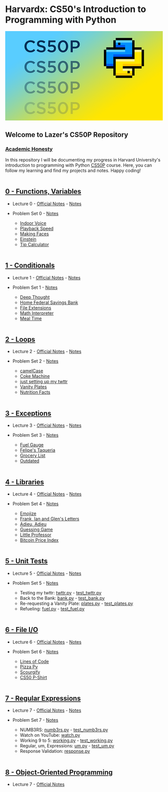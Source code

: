 # Harvardx: CS50's Introduction to Programming with Python

![CS50P](img/CS50P.png)

## Welcome to Lazer's CS50P Repository

### [Academic Honesty](https://cs50.harvard.edu/python/2022/honesty/)

In this repository I will be documenting my progress in Harvard University's introduction to programming with Python [CS50P](https://cs50.harvard.edu/python/2022/) course. Here, you can follow my learning and find my projects and notes. Happy coding!
<br><br>

## [0 - Functions, Variables](https://cs50.harvard.edu/python/2022/weeks/0/)

- Lecture 0 - [Official Notes](https://cs50.harvard.edu/python/2022/notes/0/) - [Notes](w0_functions_variables/lecture0.md)

- Problem Set 0 - [Notes](w0_functions_variables/problem_set0.md)
    - [Indoor Voice](w0_functions_variables/indoor.py)
    - [Playback Speed](w0_functions_variables/playback.py)
    - [Making Faces](w0_functions_variables/faces.py)
    - [Einstein](w0_functions_variables/einstein.py)
    - [Tip Calculator](w0_functions_variables/tip.py)
<br><br>

## [1 - Conditionals](https://cs50.harvard.edu/python/2022/weeks/1/)

- Lecture 1 - [Official Notes](https://cs50.harvard.edu/python/2022/notes/1/) - [Notes](w1_conditionals/lecture1.md)

- Problem Set 1 - [Notes](w1_conditionals/problem_set1.md)
    - [Deep Thought](w1_conditionals/deep.py)
    - [Home Federal Savings Bank](w1_conditionals/bank.py)
    - [File Extensions](w1_conditionals/extensions.py)
    - [Math Interpreter](w1_conditionals/interpreter.py)
    - [Meal Time](w1_conditionals/meal.py)
<br><br>

## [2 - Loops](https://cs50.harvard.edu/python/2022/weeks/2/)

- Lecture 2 - [Official Notes](https://cs50.harvard.edu/python/2022/notes/2/) - [Notes](w2_loops/lecture2.md)

- Problem Set 2 - [Notes](w2_loops/problem_set2.md)
    - [camelCase](w2_loops/camel.py)
    - [Coke Machine](w2_loops/coke.py)
    - [just setting up my twttr](w2_loops/twttr.py)
    - [Vanity Plates](w2_loops/plates.py)
    - [Nutrition Facts](w2_loops/nutrition.py)
<br><br>

## [3 - Exceptions](https://cs50.harvard.edu/python/2022/weeks/3/)

- Lecture 3 - [Official Notes](https://cs50.harvard.edu/python/2022/notes/3/) - [Notes](w3_exceptions/lecture3.md)

- Problem Set 3 - [Notes](w3_exceptions/problem_set3.md)
    - [Fuel Gauge](w3_exceptions/fuel.py)
    - [Felipe's Taqueria](w3_exceptions/taqueria.py)
    - [Grocery List](w3_exceptions/grocery.py)
    - [Outdated](w3_exceptions/outdated.py)
  <br><br>

## [4 - Libraries](https://cs50.harvard.edu/python/2022/weeks/4/)

- Lecture 4 - [Official Notes](https://cs50.harvard.edu/python/2022/notes/4/) - [Notes](w4_libraries/lecture4.md)

- Problem Set 4 - [Notes](w4_libraries/problem_set4.md)
    - [Emojize](w4_libraries/emojize.py)
    - [Frank, Ian and Glen's Letters](w4_libraries/figlet.py)
    - [Adieu, Adieu](w4_libraries/adieu.py)
    - [Guessing Game](w4_libraries/game.py)
    - [Little Professor](w4_libraries/professor.py)
    - [Bitcoin Price Index](w4_libraries/bitcoin.py)
  <br><br>

## [5 - Unit Tests](https://cs50.harvard.edu/python/2022/weeks/5/)

- Lecture 5 - [Official Notes](https://cs50.harvard.edu/python/2022/notes/5/) - [Notes](w5_unit-tests/lecture5.md)

- Problem Set 5 - [Notes](w5_unit-tests/problem_set5.md)
    - Testing my twttr: [twttr.py](w5_unit-tests/test_twttr/twttr.py) - [test_twttr.py](w5_unit-tests/test_twttr/test_twttr.py)
    - Back to the Bank: [bank.py](w5_unit-tests/test_bank/bank.py) - [test_bank.py](w5_unit-tests/test_bank/test_bank.py)
    - Re-requesting a Vanity Plate: [plates.py](w5_unit-tests/test_plates/plates.py) - [test_plates.py](w5_unit-tests/test_plates/test_plates.py)
    - Refueling: [fuel.py](w5_unit-tests/test_fuel/fuel.py) - [test_fuel.py](w5_unit-tests/test_fuel/test_fuel.py)
  <br><br>

## [6 - File I/O](https://cs50.harvard.edu/python/2022/weeks/6/)

- Lecture 6 - [Official Notes](https://cs50.harvard.edu/python/2022/notes/6/) - [Notes](w6_file-io/lecture6.md)

- Problem Set 6 - [Notes](w6_file-io/problem_set6.md)
  - [Lines of Code](w6_file-io/lines/lines.py)
  - [Pizza Py](w6_file-io/pizza/pizza.py)
  - [Scourgify](w6_file-io/scourgify/scourgify.py)
  - [CS50 P-Shirt](w6_file-io/shirt/shirt.py)
  <br><br>

## [7 - Regular Expressions](https://cs50.harvard.edu/python/2022/weeks/7/)

- Lecture 7 - [Official Notes](https://cs50.harvard.edu/python/2022/notes/7/) - [Notes](w7_regular_expressions/lecture7.md)

- Problem Set 7 - [Notes](w7_regular_expressions/problem_set7.md)
  - NUMB3RS: [numb3rs.py](w7_regular_expressions/numb3rs/numb3rs.py) - [test_numb3rs.py](w7_regular_expressions/numb3rs/test_numb3rs.py)
  - Watch on YouTube: [watch.py](w7_regular_expressions/watch.py)
  - Working 9 to 5: [working.py](w7_regular_expressions/working/working.py) - [test_working.py](w7_regular_expressions/working/test_working.py)
  - Regular, um, Expressions: [um.py](w7_regular_expressions/um/um.py) - [test_um.py](w7_regular_expressions/um/test_um.py)
  - Response Validation: [response.py](w7_regular_expressions/response.py)
<br><br>

## [8 - Object-Oriented Programming](https://cs50.harvard.edu/python/2022/weeks/8/)

- Lecture 7 - [Official Notes](https://cs50.harvard.edu/python/2022/notes/8/)
